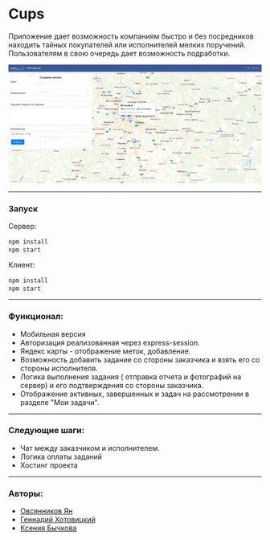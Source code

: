 # Cups

Приложение дает возможность компаниям быстро и без посредников находить тайных покупателей или исполнителей мелких поручений. Пользователям в свою очередь дает возможность подработки.

![cups](/pic.png)

***

### Запуск

Сервер: 
```$xslt
npm install
npm start 
```
Клиент:
```$xslt
npm install
npm start
```
***

### Функционал:

- Мобильная версия
- Авторизация реализованная через express-session.
- Яндекс карты - отображение меток, добавление.
- Возможность добавить задание со стороны заказчика и взять его со стороны исполнителя.
- Логика выполнения задания ( отправка отчета и фотографий на сервер) и его подтверждения со стороны заказчика.
- Отображение активных, завершенных и задач на рассмотрении в разделе "Мои задачи".

***
### Следующие шаги:

- Чат между заказчиком и исполнителем.
- Логика оплаты заданий
- Хостинг проекта

***
### Авторы:

- [Овсянников Ян](https://github.com/yanovsiannikov)
- [Геннадий Хотовицкий](https://github.com/Gennadiixd)
- [Ксения Бычкова](https://github.com/ksu-b)
